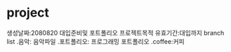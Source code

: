 # project
생성날짜:2080820
대입준비및 포트폴리오 프로젝트목적
유효기간:대입까지
branch list
.음악: 음악파일
.포트폴리오: 프로그래밍 포트폴리오
.coffee:커피
